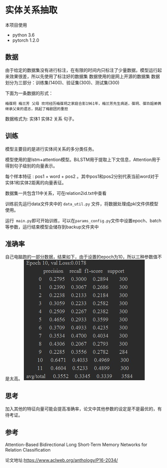 # 实体关系抽取
本项目使用
+ python 3.6
+ pytorch 1.2.0

## 数据
由于给定的数据集没有进行标注，在有限的时间内只标注了少量数据，模型运行起来效果很差，所以先使用了标注好的数据集
数据使用的是网上开源的数据集
数据划分为三部分：训练集(1400)、验证集(300)、测试集(300)

下面为一条数据的形式：
```
梅葆玥	梅兰芳	父母 坎坷经历梅葆玥之家庭合影1961年，梅兰芳先生病逝，葆玥、葆玖姐弟俩继承父亲的遗志，挑起了梅剧团的重担
```
数据格式为: 实体1 实体2 关系 句子。

## 训练
模型主要目的是进行实体间关系的多分类任务。

模型使用的是lstm+attention模型。BiLSTM用于提取上下文信息，Attention用于得到句子级别的向量表示。

每个样本特征 :  pos1 + word + pos2 。其中pos1和pos2分别代表当前word对于实体1和实体2距离的向量表征。

数据集一共包含11中关系，可在relation2id.txt中查看

训练前先运行data文件夹中的 `data_util.py` 文件，将数据处理成pkl文件供模型使用。 

运行` main.py`即可开始训练，可以在`params_config.py`文件中设置epoch、batch等参数，运行结束模型会储存到backup文件夹中



## 准确率
自己电脑跑的一部分数据，结果如下，由于设置的epoch为10，所以三种参数值不是太高。
![result](https://github.com/jinlianchao185874/NRE-1/blob/master/result.jpg)



## 思考
加入其他的特征向量可能会提高准确率，论文中其他参数的设定是不是最优的，有待考证。

## 参考
Attention-Based Bidirectional Long Short-Term Memory Networks for Relation Classification

论文地址:https://www.aclweb.org/anthology/P16-2034/




